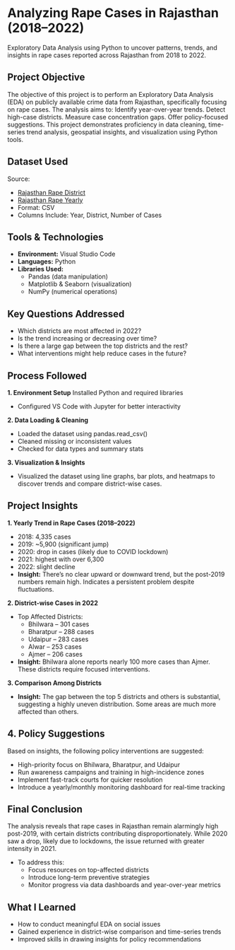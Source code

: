 # Analyzing Rape Cases in Rajasthan (2018–2022)
Exploratory Data Analysis using Python to uncover patterns, trends, and insights in rape cases reported across Rajasthan from 2018 to 2022.

## Project Objective
The objective of this project is to perform an Exploratory Data Analysis (EDA) on publicly available crime data from Rajasthan, specifically focusing on rape cases. The analysis aims to:
Identify year-over-year trends. Detect high-case districts. Measure case concentration gaps. Offer policy-focused suggestions. This project demonstrates proficiency in data cleaning, time-series trend analysis, geospatial insights, and visualization using Python tools.

## Dataset Used
Source: 
- <a href = "https://github.com/alina-khan-1/Python-Project-Rajasthan-Rape-Cases/blob/main/Rajasthan_rape_district.csv">Rajasthan Rape District</a>
- <a href = "https://github.com/alina-khan-1/Python-Project-Rajasthan-Rape-Cases/blob/main/Rajasthan_rape_yearly.csv">Rajasthan Rape Yearly</a>
- Format: CSV
- Columns Include: Year, District, Number of Cases

## Tools & Technologies
- **Environment:** Visual Studio Code
- **Languages:** Python
- **Libraries Used:**
  - Pandas (data manipulation)
  - Matplotlib & Seaborn (visualization)
  - NumPy (numerical operations)

## Key Questions Addressed
- Which districts are most affected in 2022?
- Is the trend increasing or decreasing over time?
- Is there a large gap between the top districts and the rest?
- What interventions might help reduce cases in the future?

## Process Followed
**1. Environment Setup** Installed Python and required libraries
- Configured VS Code with Jupyter for better interactivity

**2. Data Loading & Cleaning**
- Loaded the dataset using pandas.read_csv()
- Cleaned missing or inconsistent values
- Checked for data types and summary stats

**3. Visualization & Insights**
- Visualized the dataset using line graphs, bar plots, and heatmaps to discover trends and compare district-wise cases.

## Project Insights
**1. Yearly Trend in Rape Cases (2018–2022)**
- 2018: 4,335 cases
- 2019: ~5,900 (significant jump)
- 2020: drop in cases (likely due to COVID lockdown)
- 2021: highest with over 6,300
- 2022: slight decline
- **Insight:** There’s no clear upward or downward trend, but the post-2019 numbers remain high. Indicates a persistent problem despite fluctuations.

**2. District-wise Cases in 2022**
- Top Affected Districts:
  - Bhilwara – 301 cases
  - Bharatpur – 288 cases
  - Udaipur – 283 cases
  - Alwar – 253 cases
  - Ajmer – 206 cases
- **Insight:** Bhilwara alone reports nearly 100 more cases than Ajmer. These districts require focused interventions.

**3. Comparison Among Districts**
- **Insight:** The gap between the top 5 districts and others is substantial, suggesting a highly uneven distribution. Some areas are much more affected than others.

## 4. Policy Suggestions
Based on insights, the following policy interventions are suggested:
- High-priority focus on Bhilwara, Bharatpur, and Udaipur
- Run awareness campaigns and training in high-incidence zones
- Implement fast-track courts for quicker resolution
- Introduce a yearly/monthly monitoring dashboard for real-time tracking

## Final Conclusion
The analysis reveals that rape cases in Rajasthan remain alarmingly high post-2019, with certain districts contributing disproportionately. While 2020 saw a drop, likely due to lockdowns, the issue returned with greater intensity in 2021.

- To address this:
  - Focus resources on top-affected districts
  - Introduce long-term preventive strategies
  - Monitor progress via data dashboards and year-over-year metrics

## What I Learned
- How to conduct meaningful EDA on social issues
- Gained experience in district-wise comparison and time-series trends
- Improved skills in drawing insights for policy recommendations
